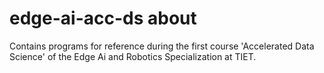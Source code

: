 # edge-ai-acc-ds about
Contains programs for reference during the first course 'Accelerated Data Science' of the Edge Ai and Robotics Specialization at TIET.
